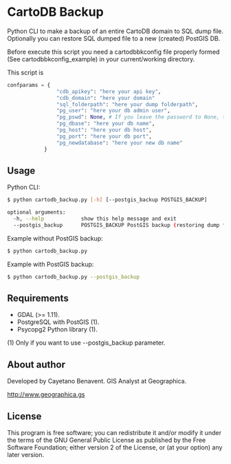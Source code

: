 # CartoDB Backup
Python CLI to make a backup of an entire CartoDB domain to SQL dump file.
Optionally you can restore SQL dumped file to a new (created) PostGIS DB.

Before execute this script you need a cartodbbkconfig file properly
formed (See cartodbbkconfig_example) in your current/working directory.

This script is

```python
confparams = {
                "cdb_apikey": "here your api key",
                "cdb_domain": "here your domain"
                "sql_folderpath": "here your dump folderpath",
                "pg_user": "here your db admin user",
                "pg_pswd": None, # If you leave the password to None, the program will ask you in the command line interface
                "pg_dbase": "here your db name",
                "pg_host": "here your db host",
                "pg_port": "here your db port",
                "pg_newdatabase": "here your new db name"
            }
```

## Usage
Python CLI:

```bash
$ python cartodb_backup.py [-h] [--postgis_backup POSTGIS_BACKUP]

optional arguments:
  -h, --help            show this help message and exit
  --postgis_backup      POSTGIS_BACKUP PostGIS backup (restoring dump file created)

```
Example without PostGIS backup:
```bash
$ python cartodb_backup.py

```
Example with PostGIS backup:
```bash
$ python cartodb_backup.py --postgis_backup

```

## Requirements
- GDAL (>= 1.11).
- PostgreSQL with PostGIS (1).
- Psycopg2 Python library (1).

(1) Only if you want to use --postgis_backup parameter.

## About author
Developed by Cayetano Benavent.
GIS Analyst at Geographica.

http://www.geographica.gs


## License
This program is free software; you can redistribute it and/or modify
it under the terms of the GNU General Public License as published by
the Free Software Foundation; either version 2 of the License, or
(at your option) any later version.
